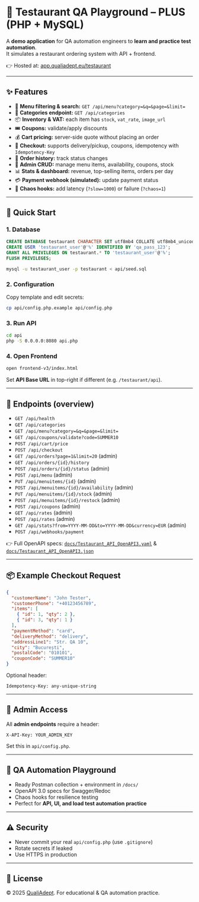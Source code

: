 # 🍕 Testaurant QA Playground – PLUS (PHP + MySQL)

A **demo application** for QA automation engineers to **learn and practice test automation**.  
It simulates a restaurant ordering system with API + frontend. 

👉 Hosted at: [app.qualiadept.eu/testaurant](https://apps.qualiadept.eu/testaurant)

---

## ✨ Features
- 📝 **Menu filtering & search:** `GET /api/menu?category=&q=&page=&limit=`
- 🍔 **Categories endpoint:** `GET /api/categories`
- 📦 **Inventory & VAT:** each item has `stock`, `vat_rate`, `image_url`
- 🎟️ **Coupons:** validate/apply discounts
- 💰 **Cart pricing:** server-side quote without placing an order
- 🛒 **Checkout:** supports delivery/pickup, coupons, idempotency with `Idempotency-Key`
- 📜 **Order history:** track status changes
- 🔑 **Admin CRUD:** manage menu items, availability, coupons, stock
- 📊 **Stats & dashboard:** revenue, top-selling items, orders per day
- 💳 **Payment webhook (simulated):** update payment status
- 🧪 **Chaos hooks:** add latency (`?slow=1000`) or failure (`?chaos=1`)

---

## 🚀 Quick Start

### 1. Database
```sql
CREATE DATABASE testaurant CHARACTER SET utf8mb4 COLLATE utf8mb4_unicode_ci;
CREATE USER 'testaurant_user'@'%' IDENTIFIED BY 'qa_pass_123';
GRANT ALL PRIVILEGES ON testaurant.* TO 'testaurant_user'@'%';
FLUSH PRIVILEGES;
```
```bash
mysql -u testaurant_user -p testaurant < api/seed.sql
```

### 2. Configuration
Copy template and edit secrets:
```bash
cp api/config.php.example api/config.php
```

### 3. Run API
```bash
cd api
php -S 0.0.0.0:8080 api.php
```

### 4. Open Frontend
```bash
open frontend-v3/index.html
```
Set **API Base URL** in top-right if different (e.g. `/testaurant/api`).

---

## 📡 Endpoints (overview)

- `GET /api/health`
- `GET /api/categories`
- `GET /api/menu?category=&q=&page=&limit=`
- `GET /api/coupons/validate?code=SUMMER10`
- `POST /api/cart/price`
- `POST /api/checkout`
- `GET /api/orders?page=1&limit=20` (admin)
- `GET /api/orders/{id}/history`
- `POST /api/orders/{id}/status` (admin)
- `POST /api/menu` (admin)
- `PUT /api/menuitems/{id}` (admin)
- `POST /api/menuitems/{id}/availability` (admin)
- `PUT /api/menuitems/{id}/stock` (admin)
- `POST /api/menuitems/{id}/restock` (admin)
- `POST /api/coupons` (admin)
- `GET /api/rates` (admin)
- `POST /api/rates` (admin)
- `GET /api/stats?from=YYYY-MM-DD&to=YYYY-MM-DD&currency=EUR` (admin)
- `POST /api/webhooks/payment`

👉 Full OpenAPI specs: [`docs/Testaurant_API_OpenAPI3.yaml`](docs/Testaurant_API_OpenAPI3.yaml) & [`docs/Testaurant_API_OpenAPI3.json`](docs/Testaurant_API_OpenAPI3.json)

---

## 📦 Example Checkout Request
```json
{
  "customerName": "John Tester",
  "customerPhone": "+40123456789",
  "items": [
    { "id": 1, "qty": 2 },
    { "id": 3, "qty": 1 }
  ],
  "paymentMethod": "card",
  "deliveryMethod": "delivery",
  "addressLine1": "Str. QA 10",
  "city": "București",
  "postalCode": "010101",
  "couponCode": "SUMMER10"
}
```
Optional header:  
```
Idempotency-Key: any-unique-string
```

---

## 🔑 Admin Access
All **admin endpoints** require a header:
```
X-API-Key: YOUR_ADMIN_KEY
```
Set this in `api/config.php`.

---

## 🧪 QA Automation Playground
- Ready Postman collection + environment in `/docs/`
- OpenAPI 3.0 specs for Swagger/Redoc
- Chaos hooks for resilience testing
- Perfect for **API, UI, and load test automation practice**

---

## ⚠️ Security
- Never commit your real `api/config.php` (use `.gitignore`)
- Rotate secrets if leaked
- Use HTTPS in production

---

## 📄 License
© 2025 [QualiAdept](https://qualiadept.eu). For educational & QA automation practice.  
